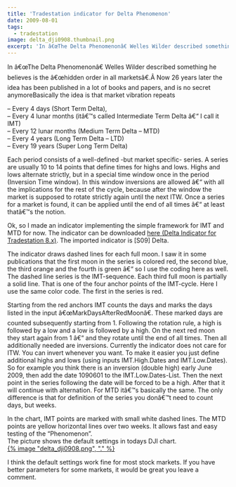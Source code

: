 ```yaml
---
title: 'Tradestation indicator for Delta Phenomenon'
date: 2009-08-01
tags:
  - tradestation
image: delta_dji0908.thumbnail.png
excerpt: 'In â€œThe Delta Phenomenonâ€ Welles Wilder described something he believes is the â€œhidden order in all marketsâ€.Â  Now 26 years later the idea has been published in a lot of books and papers, and is no secret anymoreBasically the idea is that market vibration repeats'
---
```

<p>In â€œThe Delta Phenomenonâ€ Welles Wilder described something he believes is the â€œhidden order in all marketsâ€.<span>Â  </span>Now 26 years later the idea has been published in a lot of books and papers, and is no secret anymoreBasically the idea is that market vibration repeats</p>
<p>– Every 4 days (Short Term Delta),<br/>
– Every 4 lunar months (itâ€™s called Intermediate Term Delta â€“ I call it IMT)<br/>
– Every 12 lunar months (Medium Term Delta – MTD)<br/>
– Every 4 years (Long Term Delta – LTD)<br/>
– Every 19 years (Super Long Term Delta)</p>
<p>Each period consists of a well-defined -but market specific- series. A series are usually 10 to 14 points that define times for highs and lows. Highs and lows alternate strictly, but in a special time window once in the period (Inversion Time window). In this window inversions are allowed â€“ with all the implications for the rest of the cycle, because after the window the market is supposed to rotate strictly again until the next ITW. Once a series for a market is found, it can be applied until the end of all times â€“ at least thatâ€™s the notion.</p>
<p>Ok, so I made an indicator implementing the simple framework for IMT and MTD for now. The indicator can be downloaded <a href="/wp-content/uploads/2009/08/s09_delta.eld" title="Delta Indicator for Tradestation">here (Delta Indicator for Tradestation 8.x)</a>. The imported indicator is [S09] Delta.</p>
<p>The indicator draws dashed lines for each full moon. I saw it in some publications that the first moon in the series is colored red, the second blue, the third orange and the fourth is green â€“ so I use the coding here as well. The dashed line series is the IMT-sequence. Each third full moon is partially a solid line. That is one of the four anchor points of the IMT-cycle. Here I use the same color code. The first in the series is red.</p>
<p>Starting from the red anchors IMT counts the days and marks the days listed in the input â€œMarkDaysAfterRedMoonâ€. These marked days are counted subsequently starting from 1. Following the rotation rule, a high is followed by a low and a low is followed by a high. On the next red moon they start again from 1 â€“ and they rotate until the end of all times. Then all additionally needed are inversions. Currently the indicator does not care for ITW. You can invert whenever you want. To make it easier you just define additional highs and lows (using inputs IMT.High.Dates and IMT.Low.Dates). So for example you think there is an inversion (double high) early June 2009, then add the date 1090601 to the IMT.Low.Dates-List. Then the next point in the series following the date will be forced to be a high. After that it will continue with alternation. For MTD itâ€™s basically the same. The only difference is that for definition of the series you donâ€™t need to count days, but weeks.</p>
<p>In the chart, IMT points are marked with small white dashed lines. The MTD points are yellow horizontal lines over two weeks. It allows fast and easy testing of the “Phenomenon”.<br/>
The picture shows the default settings in todays DJI chart.<br/>
<a href='{% image "delta_dji0908.png", "linkonly" %}' title="My Delta for Dow Jones, August 2009">{% image "delta_dji0908.png", "." %}</a></p>
<p>I think the default settings work fine for most stock markets. If you have better parameters for some markets, it would be great you leave a comment.</p>
